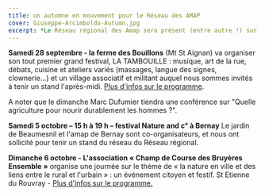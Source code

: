 ```yaml
---
title: un automne en mouvement pour le Réseau des AMAP 
cover: Giuseppe-Arcimboldo-Autumn.jpg
excerpt: *Le Réseau régional des Amap sera présent (entre autre !) sur ces différents évènements dans la Région. Dès ce week-end, venez nous rencontrer !*
---
```




**Samedi 28 septembre - la ferme des Bouillons** (Mt St Aignan) va organiser son tout premier grand festival, LA TAMBOUILLE : musique, art de la rue, débats, cuisine et ateliers variés (massages, langue des signes, clownerie…) et un village associatif et militant auquel nous sommes invités à tenir un stand l'après-midi. [Plus d'infos sur le programme](http://fermedesbouillons.blogspot.fr/p/blog-page_29.html). 

A noter que le dimanche Marc Dufumier tiendra une conférence sur "Quelle agriculture pour nourir durablement les hommes ?".

**Samedi 5 octobre – 15 h à 19 h – festival Nature and c° à Bernay**
Le jardin de Beaumesnil et l'amap de Bernay sont co-organisateurs, et nous ont sollicité pour tenir un stand du réseau du Réseau régional.

**Dimanche 6 octobre - L'association « Champ de Course des Bruyères Ensemble »** organise une journée sur le thème de « la nature en ville et des liens entre le rural et l'urbain » : un événement citoyen et festif. St Etienne du Rouvray -
[Plus d'infos sur le programme.](http://www.agglorouentransition.org/hippo/)
